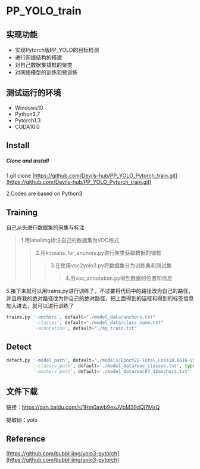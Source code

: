 # PP_YOLO_train

实现功能
-------

* 实现Pytorch版PP_YOLO的目标检测
* 进行网络结构的搭建
* 对自己数据集锚框的聚类
* 对网络模型的训练和预训练

测试运行的环境
------------

* Windows10
* Python3.7
* Pytorch1.3
* CUDA10.0

Install
-------
##### Clone and install

1.git clone [https://github.com/Devils-hub/PP_YOLO_Pytorch_train.git](https://github.com/Devils-hub/PP_YOLO_Pytorch_train.git)

2.Codes are based on Python3

Training
---------

自己从头进行数据集的采集与标注
>1.用labelimg标注自己的数据集为VOC格式
>>2.用kmeans_for_anchors.py进行聚类获取数据的锚框
>>>3.在使用voc2yolo3.py将数据集分为训练集和测试集
>>>>4.用voc_annotation.py得到数据的位置和信息

5.接下来就可以用trains.py进行训练了，不过要将代码中的路径改为自己的路径，并且将我的绝对路径改为你自己的绝对路径，把上面得到的锚框和得到的标签信息加入进去，就可以进行训练了
```Python
trains.py '-anchors', default="./model_data/anchors.txt" 
          '-classes', default="./model_data/class_name.txt" 
          '-annotation', default="./my_train.txt"
```

Detect
-----

```Python
detect.py '-model_path', default="./models/Epoch22-Total_Loss18.8616-Val_Loss18.8762.pth" 
          '-classes_path', default='./model_data/voc_classes.txt', type=str, help='classes path'
          '-anchors_path', default='./model_data/voc07_12anchors.txt'
```

文件下载
-------

链接：https://pan.baidu.com/s/1Hm0awb9exJVbM39dQj7MxQ 

提取码：yolo 

Reference
---------

[https://github.com/bubbliiiing/yolo3-pytorch](https://github.com/bubbliiiing/yolo3-pytorch)

